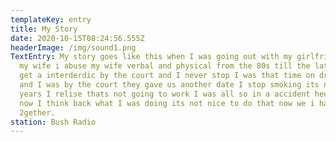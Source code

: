 ```yaml
---
templateKey: entry
title: My Story
date: 2020-10-15T08:24:56.555Z
headerImage: /img/sound1.png
TextEntry: My story goes like this when I was going out with my girlfriend now
  my wife i abuse my wife verbal and physical from the 80s till the late 90s she
  get a interderdic by the court and I never stop I was that time on drugs heavy
  and I was by the court they gave us another date I stop smoking its now 15
  years I relise thats not going to work I was all so in a accident heup problem
  now I think back what I was doing its not nice to do that now we i happy
  2gether.
station: Bush Radio
---
```

